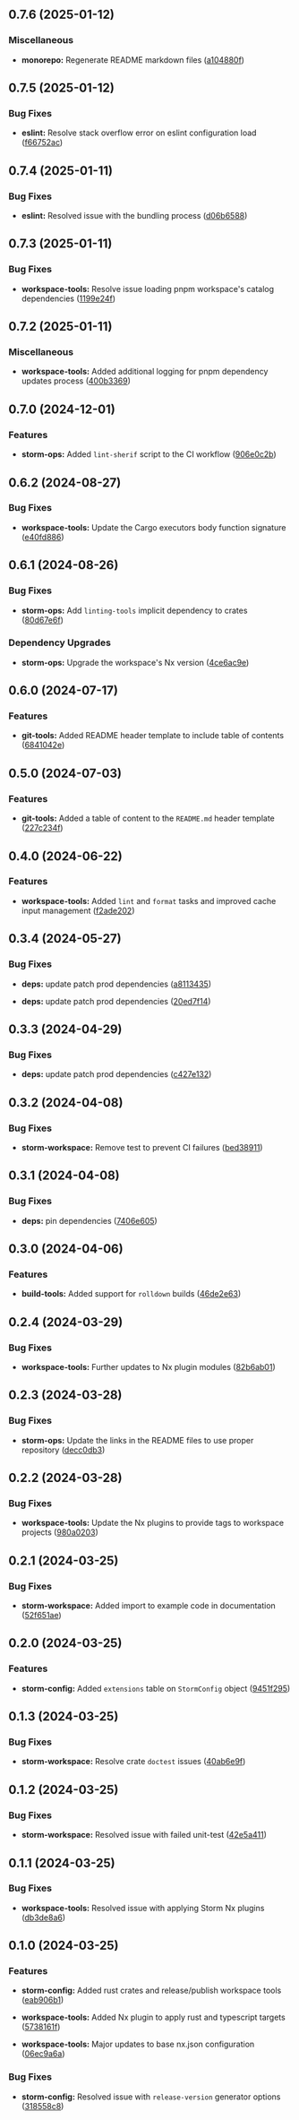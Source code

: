 ## 0.7.6 (2025-01-12)

### Miscellaneous

- **monorepo:** Regenerate README markdown files ([a104880f](https://github.com/storm-software/storm-ops/commit/a104880f))

## 0.7.5 (2025-01-12)

### Bug Fixes

- **eslint:** Resolve stack overflow error on eslint configuration load ([f66752ac](https://github.com/storm-software/storm-ops/commit/f66752ac))

## 0.7.4 (2025-01-11)

### Bug Fixes

- **eslint:** Resolved issue with the bundling process ([d06b6588](https://github.com/storm-software/storm-ops/commit/d06b6588))

## 0.7.3 (2025-01-11)

### Bug Fixes

- **workspace-tools:** Resolve issue loading pnpm workspace's catalog dependencies ([1199e24f](https://github.com/storm-software/storm-ops/commit/1199e24f))

## 0.7.2 (2025-01-11)

### Miscellaneous

- **workspace-tools:** Added additional logging for pnpm dependency updates process ([400b3369](https://github.com/storm-software/storm-ops/commit/400b3369))



## 0.7.0 (2024-12-01)

### Features

- **storm-ops:** Added `lint-sherif` script to the CI workflow ([906e0c2b](https://github.com/storm-software/storm-ops/commit/906e0c2b))

## 0.6.2 (2024-08-27)


### Bug Fixes

- **workspace-tools:** Update the Cargo executors body function signature ([e40fd886](https://github.com/storm-software/storm-ops/commit/e40fd886))

## 0.6.1 (2024-08-26)


### Bug Fixes

- **storm-ops:** Add `linting-tools` implicit dependency to crates ([80d67e6f](https://github.com/storm-software/storm-ops/commit/80d67e6f))


### Dependency Upgrades

- **storm-ops:** Upgrade the workspace's Nx version ([4ce6ac9e](https://github.com/storm-software/storm-ops/commit/4ce6ac9e))

## 0.6.0 (2024-07-17)

### Features

- **git-tools:** Added README header template to include table of contents
  ([6841042e](https://github.com/storm-software/storm-ops/commit/6841042e))

## 0.5.0 (2024-07-03)

### Features

- **git-tools:** Added a table of content to the `README.md` header template
  ([227c234f](https://github.com/storm-software/storm-ops/commit/227c234f))

## 0.4.0 (2024-06-22)

### Features

- **workspace-tools:** Added `lint` and `format` tasks and improved cache input
  management
  ([f2ade202](https://github.com/storm-software/storm-ops/commit/f2ade202))

## 0.3.4 (2024-05-27)

### Bug Fixes

- **deps:** update patch prod dependencies
  ([a8113435](https://github.com/storm-software/storm-ops/commit/a8113435))

- **deps:** update patch prod dependencies
  ([20ed7f14](https://github.com/storm-software/storm-ops/commit/20ed7f14))

## 0.3.3 (2024-04-29)

### Bug Fixes

- **deps:** update patch prod dependencies
  ([c427e132](https://github.com/storm-software/storm-ops/commit/c427e132))

## 0.3.2 (2024-04-08)

### Bug Fixes

- **storm-workspace:** Remove test to prevent CI failures
  ([bed38911](https://github.com/storm-software/storm-ops/commit/bed38911))

## 0.3.1 (2024-04-08)

### Bug Fixes

- **deps:** pin dependencies
  ([7406e605](https://github.com/storm-software/storm-ops/commit/7406e605))

## 0.3.0 (2024-04-06)

### Features

- **build-tools:** Added support for `rolldown` builds
  ([46de2e63](https://github.com/storm-software/storm-ops/commit/46de2e63))

## 0.2.4 (2024-03-29)

### Bug Fixes

- **workspace-tools:** Further updates to Nx plugin modules
  ([82b6ab01](https://github.com/storm-software/storm-ops/commit/82b6ab01))

## 0.2.3 (2024-03-28)

### Bug Fixes

- **storm-ops:** Update the links in the README files to use proper repository
  ([decc0db3](https://github.com/storm-software/storm-ops/commit/decc0db3))

## 0.2.2 (2024-03-28)

### Bug Fixes

- **workspace-tools:** Update the Nx plugins to provide tags to workspace
  projects
  ([980a0203](https://github.com/storm-software/storm-ops/commit/980a0203))

## 0.2.1 (2024-03-25)

### Bug Fixes

- **storm-workspace:** Added import to example code in documentation
  ([52f651ae](https://github.com/storm-software/storm-ops/commit/52f651ae))

## 0.2.0 (2024-03-25)

### Features

- **storm-config:** Added `extensions` table on `StormConfig` object
  ([9451f295](https://github.com/storm-software/storm-ops/commit/9451f295))

## 0.1.3 (2024-03-25)

### Bug Fixes

- **storm-workspace:** Resolve crate `doctest` issues
  ([40ab6e9f](https://github.com/storm-software/storm-ops/commit/40ab6e9f))

## 0.1.2 (2024-03-25)

### Bug Fixes

- **storm-workspace:** Resolved issue with failed unit-test
  ([42e5a411](https://github.com/storm-software/storm-ops/commit/42e5a411))

## 0.1.1 (2024-03-25)

### Bug Fixes

- **workspace-tools:** Resolved issue with applying Storm Nx plugins
  ([db3de8a6](https://github.com/storm-software/storm-ops/commit/db3de8a6))

## 0.1.0 (2024-03-25)

### Features

- **storm-config:** Added rust crates and release/publish workspace tools
  ([eab906b1](https://github.com/storm-software/storm-ops/commit/eab906b1))

- **workspace-tools:** Added Nx plugin to apply rust and typescript targets
  ([5738161f](https://github.com/storm-software/storm-ops/commit/5738161f))

- **workspace-tools:** Major updates to base nx.json configuration
  ([06ec9a6a](https://github.com/storm-software/storm-ops/commit/06ec9a6a))

### Bug Fixes

- **storm-config:** Resolved issue with `release-version` generator options
  ([318558c8](https://github.com/storm-software/storm-ops/commit/318558c8))
